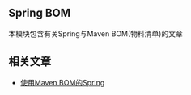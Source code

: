 ## Spring BOM

本模块包含有关Spring与Maven BOM(物料清单)的文章

## 相关文章

+ [使用Maven BOM的Spring](docs/使用Maven-BOM的Spring.md)